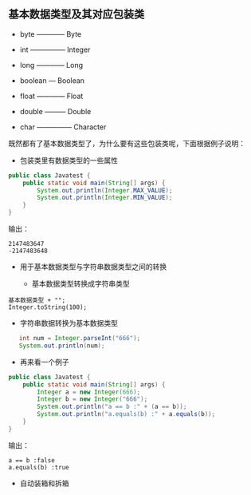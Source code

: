## 基本数据类型及其对应包装类      

* byte ———— Byte      

* int ————— Integer     

* long ———— Long    

* boolean — Boolean     

* float ———— Float     

* double ——— Double    

* char ————— Character      

既然都有了基本数据类型了，为什么要有这些包装类呢，下面根据例子说明：    

+  包装类里有数据类型的一些属性     

```java
public class Javatest {
	public static void main(String[] args) {
		System.out.println(Integer.MAX_VALUE);
		System.out.println(Integer.MIN_VALUE);
	}
}
```     

输出：  
```
2147483647
-2147483648
```       

+  用于基本数据类型与字符串数据类型之间的转换      

   - 基本数据类型转换成字符串类型      
```
基本数据类型 + "";
Integer.toString(100);
```    

  - 字符串数据转换为基本数据类型       
  ```java
     int num = Integer.parseInt("666");
     System.out.println(num);
  ```          


* 再来看一个例子     

```java
public class Javatest {
	public static void main(String[] args) {
		Integer a = new Integer(666);
		Integer b = new Integer("666");
		System.out.println("a == b :" + (a == b));
		System.out.println("a.equals(b) :" + a.equals(b));
	}
}
```   

输出：    

```
a == b :false
a.equals(b) :true
```    



* 自动装箱和拆箱     
